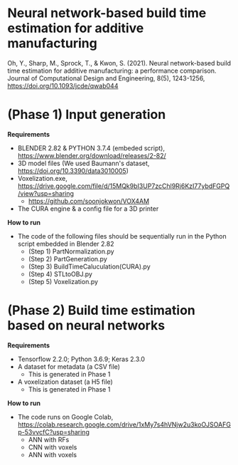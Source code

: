 # Neural network-based build time estimation for additive manufacturing 
Oh, Y., Sharp, M., Sprock, T., & Kwon, S. (2021). Neural network-based build time estimation for additive manufacturing: a performance comparison. Journal of Computational Design and Engineering, 8(5), 1243-1256, https://doi.org/10.1093/jcde/qwab044


# (Phase 1) Input generation

**Requirements**
* BLENDER 2.82 & PYTHON 3.7.4 (embeded script), https://www.blender.org/download/releases/2-82/
* 3D model files (We used Baumann's dataset, https://doi.org/10.3390/data3010005) 
* Voxelization.exe, https://drive.google.com/file/d/15MQk9bI3UP7zcChl9Rj6KzI77ybdFGPQ/view?usp=sharing
  - https://github.com/soonjokwon/VOX4AM
* The CURA engine & a config file for a 3D printer

**How to run**

* The code of the following files should be sequentially run in the Python script embedded in Blender 2.82
  - (Step 1) PartNormalization.py
  - (Step 2) PartGeneration.py
  - (Step 3) BuildTimeCaluculation(CURA).py
  - (Step 4) STLtoOBJ.py 
  - (Step 5) Voxelization.py 

# (Phase 2) Build time estimation based on neural networks

**Requirements** 
* Tensorflow 2.2.0; Python 3.6.9; Keras 2.3.0
* A dataset for metadata (a CSV file)
  - This is generated in Phase 1
* A voxelization dataset (a H5 file) 
  - This is generated in Phase 1

**How to run**

* The code runs on Google Colab, https://colab.research.google.com/drive/1xMy7s4hVNjw2u3koOJSOAFGp-53vvcfC?usp=sharing
  - ANN with RFs
  - CNN with voxels
  - ANN with voxels
